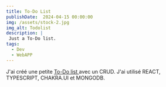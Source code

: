 ```yaml
---
title: To-Do List
publishDate:  2024-04-15 00:00:00
img: /assets/stock-2.jpg
img_alt: Todolist
description: |
 Just a To-Do list.
tags:
  - Dev
  - WebAPP
---
```


J'ai créé une petite <a href='https://github.com/bricemarcais/TodoList'> To-Do list </a> avec un CRUD. J'ai utilisé REACT, TYPESCRIPT, CHAKRA.UI et MONGODB. 
